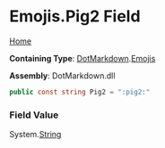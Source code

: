 # Emojis\.Pig2 Field

[Home](../../../README.md)

**Containing Type**: [DotMarkdown](../../README.md)\.[Emojis](../README.md)

**Assembly**: DotMarkdown\.dll

```csharp
public const string Pig2 = ":pig2:"
```

### Field Value

System\.[String](https://docs.microsoft.com/en-us/dotnet/api/system.string)